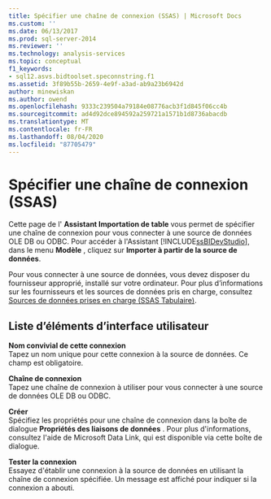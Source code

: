 ```yaml
---
title: Spécifier une chaîne de connexion (SSAS) | Microsoft Docs
ms.custom: ''
ms.date: 06/13/2017
ms.prod: sql-server-2014
ms.reviewer: ''
ms.technology: analysis-services
ms.topic: conceptual
f1_keywords:
- sql12.asvs.bidtoolset.speconnstring.f1
ms.assetid: 3f89b55b-2659-4e9f-a3ad-ab9a23b6942d
author: minewiskan
ms.author: owend
ms.openlocfilehash: 9333c239504a79184e08776acb3f1d845f06cc4b
ms.sourcegitcommit: ad4d92dce894592a259721a1571b1d8736abacdb
ms.translationtype: MT
ms.contentlocale: fr-FR
ms.lasthandoff: 08/04/2020
ms.locfileid: "87705479"
---
```

# <a name="specify-a-connection-string-ssas"></a>Spécifier une chaîne de connexion (SSAS)
  Cette page de l' **Assistant Importation de table** vous permet de spécifier une chaîne de connexion pour vous connecter à une source de données OLE DB ou ODBC. Pour accéder à l'Assistant [!INCLUDE[ssBIDevStudio](../includes/ssbidevstudio-md.md)], dans le menu **Modèle** , cliquez sur **Importer à partir de la source de données**.  
  
 Pour vous connecter à une source de données, vous devez disposer du fournisseur approprié, installé sur votre ordinateur. Pour plus d’informations sur les fournisseurs et les sources de données pris en charge, consultez [Sources de données prises en charge &#40;SSAS Tabulaire&#41;](tabular-models/data-sources-supported-ssas-tabular.md).  
  
## <a name="ui-element-list"></a>Liste d’éléments d’interface utilisateur  
 **Nom convivial de cette connexion**  
 Tapez un nom unique pour cette connexion à la source de données. Ce champ est obligatoire.  
  
 **Chaîne de connexion**  
 Tapez une chaîne de connexion à utiliser pour vous connecter à une source de données OLE DB ou ODBC.  
  
 **Créer**  
 Spécifiez les propriétés pour une chaîne de connexion dans la boîte de dialogue **Propriétés des liaisons de données** . Pour plus d'informations, consultez l'aide de Microsoft Data Link, qui est disponible via cette boîte de dialogue.  
  
 **Tester la connexion**  
 Essayez d'établir une connexion à la source de données en utilisant la chaîne de connexion spécifiée. Un message est affiché pour indiquer si la connexion a abouti.  
  
  
